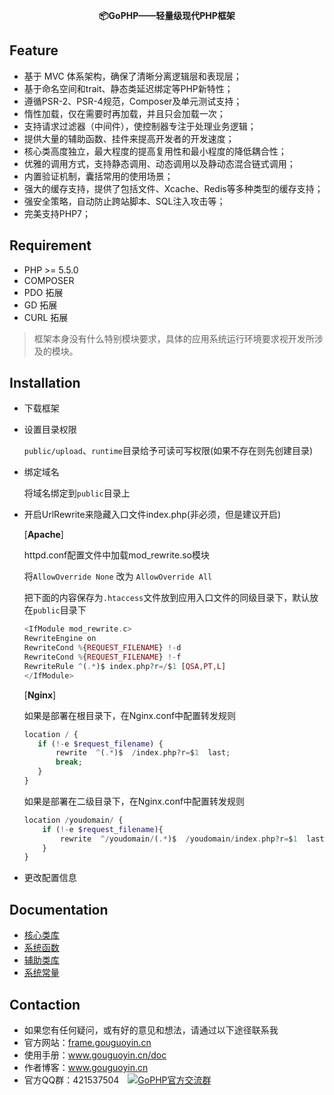 <p align="center">
    <b>📦GoPHP——轻量级现代PHP框架</b>
</p>

## Feature

 - 基于 MVC 体系架构，确保了清晰分离逻辑层和表现层；
 - 基于命名空间和trait、静态类延迟绑定等PHP新特性；
 - 遵循PSR-2、PSR-4规范，Composer及单元测试支持；
 - 惰性加载，仅在需要时再加载，并且只会加载一次；
 - 支持请求过滤器（中间件），使控制器专注于处理业务逻辑；
 - 提供大量的辅助函数、挂件来提高开发者的开发速度；
 - 核心类高度独立，最大程度的提高复用性和最小程度的降低耦合性；
 - 优雅的调用方式，支持静态调用、动态调用以及静动态混合链式调用；
 - 内置验证机制，囊括常用的使用场景；
 - 强大的缓存支持，提供了包括文件、Xcache、Redis等多种类型的缓存支持；
 - 强安全策略，自动防止跨站脚本、SQL注入攻击等；
 - 完美支持PHP7；

## Requirement

 - PHP >= 5.5.0
 - COMPOSER
 - PDO 拓展
 - GD 拓展
 - CURL 拓展
 
>框架本身没有什么特别模块要求，具体的应用系统运行环境要求视开发所涉及的模块。

## Installation

- 下载框架
- 设置目录权限

    `public/upload`、`runtime`目录给予可读可写权限(如果不存在则先创建目录)
    
- 绑定域名

    将域名绑定到`public`目录上
    
- 开启UrlRewrite来隐藏入口文件index.php(非必须，但是建议开启)

  [**Apache**]
  
    httpd.conf配置文件中加载mod_rewrite.so模块
    
    将`AllowOverride None` 改为 `AllowOverride All`
    
    把下面的内容保存为`.htaccess`文件放到应用入口文件的同级目录下，默认放在`public`目录下
    
    ```php
    <IfModule mod_rewrite.c>
    RewriteEngine on
    RewriteCond %{REQUEST_FILENAME} !-d
    RewriteCond %{REQUEST_FILENAME} !-f
    RewriteRule ^(.*)$ index.php?r=/$1 [QSA,PT,L]
    </IfModule>
    ```

  [**Nginx**]
  
    如果是部署在根目录下，在Nginx.conf中配置转发规则  
  
    ```php
    location / { 
       if (!-e $request_filename) {
           rewrite  ^(.*)$  /index.php?r=$1  last;
           break;
       }
    }
    ```
    
    如果是部署在二级目录下，在Nginx.conf中配置转发规则
  
    ```php
    location /youdomain/ {
        if (!-e $request_filename){
            rewrite  ^/youdomain/(.*)$  /youdomain/index.php?r=$1  last;
        }
    }
    ```  
      
- 更改配置信息

## Documentation

- [核心类库](https://github.com/gouguoyin/doc/blob/master/gophp/library.md)
- [系统函数](https://github.com/gouguoyin/doc/blob/master/gophp/function.md)
- [辅助类库](https://github.com/gouguoyin/doc/blob/master/gophp/helper.md)
- [系统常量](https://github.com/gouguoyin/doc/blob/master/gophp/const.md)


## Contaction

- 如果您有任何疑问，或有好的意见和想法，请通过以下途径联系我
- 官方网站：[frame.gouguoyin.cn](http://frame.gouguoyin.cn)
- 使用手册：www.gouguoyin.cn/doc
- 作者博客：www.gouguoyin.cn
- 官方QQ群：421537504 <a style="margin-left:10px" target="_blank" href="http://shang.qq.com/wpa/qunwpa?idkey=d49826b55d1759513ce5d68253b3f0589b227587edf87059aa08125e620b73c0"><img border="0" src="http://pub.idqqimg.com/wpa/images/group.png" alt="GoPHP官方交流群" title="GoPHP官方交流群"></a>


